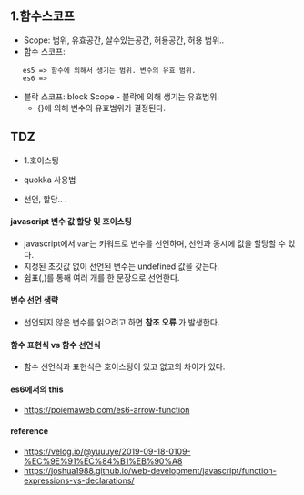 ## 1.함수스코프
- Scope: 범위, 유효공간, 살수있는공간, 허용공간, 허용 범위..
- 함수 스코프:
```
   es5 => 함수에 의해서 생기는 범위. 변수의 유효 범위. 
   es6 => 
```
  
- 블락 스코프: block Scope - 블락에 의해 생기는 유효범위. 
  * {}에 의해 변수의 유효범위가 결정된다. 

##  TDZ
- 1.호이스팅


- quokka 사용법
- 선언, 할당.. .

#### javascript 변수 값 할당 및 호이스팅
- javascript에서 `var`는 키워드로 변수를 선언하며, 선언과 동시에 값을 할당할 수 있다. 
- 지정된 초깃값 없이 선언된 변수는 undefined 값을 갖는다. 
- 쉼표(,)를 통해 여러 개를 한 문장으로 선언한다. 

#### 변수 선언 생략
- 선언되지 않은 변수를 읽으려고 하면 **참조 오류** 가 발생한다. 

#### 함수 표현식 vs 함수 선언식
- 함수 선언식과 표현식은 호이스팅이 있고 없고의 차이가 있다. 

#### es6에서의 this
- https://poiemaweb.com/es6-arrow-function

#### reference 
- https://velog.io/@yuuuye/2019-09-18-0109-%EC%9E%91%EC%84%B1%EB%90%A8
- https://joshua1988.github.io/web-development/javascript/function-expressions-vs-declarations/

  
